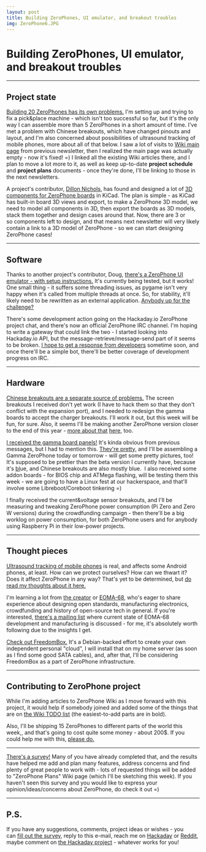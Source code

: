 ```yaml
---
layout: post
title: Building ZeroPhones, UI emulator, and breakout troubles
img: ZeroPhone6.JPG
---
```


# Building ZeroPhones, UI emulator, and breakout troubles

---

## Project state

[Building 20 ZeroPhones has its own problems.](https://hackaday.io/project/19035/log/60349) I'm setting up and trying to fix a pick&place machine - which isn't too successful so far, but it's the only way I can assemble more than 5 ZeroPhones in a short amount of time. I've met a problem with Chinese breakouts, which have changed pinouts and layout, and I'm also concerned about possibilities of ultrasound tracking of mobile phones, more about all of that below. I saw a lot of visits to [Wiki main page](http://wiki.zerophone.org/index.php/Main_Page) from previous newsletter, then I realized the main page was actually empty - now it's fixed! =) I linked all the existing Wiki articles there, and I plan to move a lot more to it, as well as keep up-to-date **project schedule** and **project plans** documents - once they're done, I'll be linking to those in the next newsletters.  

A project's contributor, [Dillon Nichols](https://tinkerer.us/), has found and designed a lot of [3D components for ZeroPhone boards](https://github.com/ZeroPhone/ZeroPhone-PCBs/issues/12) in KiCad. The plan is simple - as KiCad has built-in board 3D views and export, to make a ZeroPhone 3D model, we need to model all components in 3D, then export the boards as 3D models, stack them together and design cases around that. Now, there are 3 or so components left to design, and that means next newsletter will very likely contain a link to a 3D model of ZeroPhone - so we can start designing ZeroPhone cases!  

---

## Software

Thanks to another project's contributor, Doug, [there's a ZeroPhone UI emulator - with setup instructions.](http://wiki.zerophone.org/index.php/PyLCI_emulator_setup) It's currently being tested, but it works! One small thing - it suffers some threading issues, as pygame isn't very happy when it's called from multiple threads at once. So, for stability, it'll likely need to be rewritten as an external application. [Anybody up for the challenge?](https://github.com/ZeroPhone/pyLCI/issues/10)  

There's some development action going on the Hackaday.io ZeroPhone project chat, and there's now an official ZeroPhone IRC channel. I'm hoping to write a gateway that could link the two - I started looking into Hackaday.io API, but the message-retrieve/message-send part of it seems to be broken. [I hope to get a response from developers](https://hackaday.io/project/5602-hackaday-api/discussion-86181) sometime soon, and once there'll be a simple bot, there'll be better coverage of development progress on IRC. 

---

## Hardware

[Chinese breakouts are a separate source of problems.](https://hackaday.io/project/19035/log/60346) The screen breakouts I received don't yet work (I have to hack them so that they don't conflict with the expansion port), and I needed to redesign the gamma boards to accept the charger breakouts. I'll work it out, but this week will be fun, for sure. Also, it seems I'll be making another ZeroPhone version closer to the end of this year - [more about that](https://hackaday.io/project/19035/log/60346#prz) [here](https://hackaday.io/project/19035/log/60346#prz), too.  

[I received the gamma board panels!](https://cdn.hackaday.io/images//9736321496058721929.JPG) It's kinda obvious from previous messages, but I had to mention this. [They're pretty,](https://cdn.hackaday.io/images//3568271496058830452.JPG) and I'll be assembling a Gamma ZeroPhone today or tomorrow - will get some pretty pictures, too! It's supposed to be prettier than the beta version I currently have, because it's [b](http://orig08.deviantart.net/49d7/f/2017/044/b/2/i_got_you_blue_by_sherapythock-daz0jrb.png)[l](http://orig08.deviantart.net/49d7/f/2017/044/b/2/i_got_you_blue_by_sherapythock-daz0jrb.png)ue, and Chinese breakouts are also mostly blue.  I also received some addon boards - for BIOS chip and ATMega flashing, will be testing them this week - we are going to have a Linux fest at our hackerspace, and that'll involve some Libreboot/Coreboot tinkering =)  

I finally received the current&voltage sensor breakouts, and I'll be measuring and tweaking ZeroPhone power consumption (Pi Zero and Zero W versions) during the crowdfunding campaign - then there'll be a big worklog on power consumption, for both ZeroPhone users and for anybody using Raspberry Pi in their low-power projects.  

---

## Thought pieces

[Ultrasound tracking of mobile phones](http://hackaday.com/2017/05/04/ultrasonic-tracking-beacons/) is real, and affects some Android phones, at least. How can we protect ourselves? How can we thwart it? Does it affect ZeroPhone in any way? That's yet to be determined, but [do read my thoughts about it here.](https://hackaday.io/project/19035/log/60071)  

I'm learning a lot from [the creator](http://rhombus-tech.net/) or [EOMA-68](https://www.crowdsupply.com/eoma68/micro-desktop), who's eager to share experience about designing open standards, manufacturing electronics, crowdfunding and history of open-source tech in general. If you're interested, [there's a mailing list](http://lists.phcomp.co.uk/mailman/listinfo/arm-netbook) where current state of EOMA-68 development and manufacturing is discussed - for me, it's absolutely worth following due to the insights I get.  

[Check out FreedomBox.](https://freedombox.org/) It's a Debian-backed effort to create your own independent personal "cloud", I will install that on my home server (as soon as I find some good SATA cables), and, after that, I'll be considering FreedomBox as a part of ZeroPhone infrastructure.  

---

## Contributing to ZeroPhone project

While I'm adding articles to ZeroPhone Wiki as I move forward with this project, it would help if somebody joined and added some of the things that are on [the Wiki TODO list](http://wiki.zerophone.org/index.php/Contribution_Priorities#Moving_project_information_to_this_Wiki) (the easiest-to-add parts are in bold).  

Also, I'll be shipping 15 ZeroPhones to different parts of the world this week,, and that's going to cost quite some money - about 200$. If you could help me with this, [please do.](https://www.paypal.me/ZeroPhone)

* * *

[There's a survey!](https://zerophone.github.io/newsletter/survey/) Many of you have already completed that, and the results have helped me add and plan many features, address concerns and find plenty of great people to work with - lots of requested things will be added to "ZeroPhone Plans" Wiki page (which I'll be sketching this week). If you haven't seen this survey and you would like to express your opinion/ideas/concerns about ZeroPhone, do check it out =)

---

## P.S.

If you have any suggestions, comments, project ideas or wishes - you can [fill out the survey](https://zerophone.github.io/newsletter/survey/), reply to this e-mail, reach me on [Hackaday](https://hackaday.io/CRImier) or [Reddit](https://www.reddit.com/user/CRImier), maybe comment on [the Hackaday project](https://hackaday.io/project/19035) - whatever works for you!
